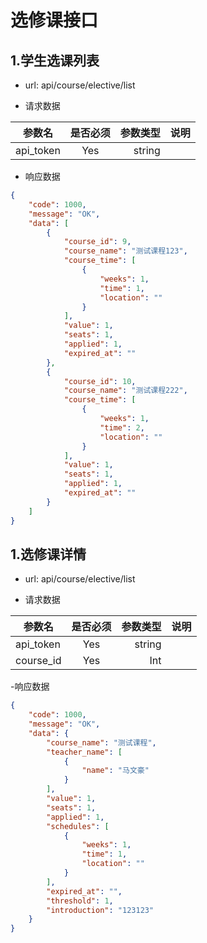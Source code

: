 # 选修课接口

## 1.学生选课列表
-  url: api/course/elective/list

-  请求数据

| 参数名    | 是否必须     | 参数类型 | 说明   |
| --------  | :----------: | -----:   | -----: |
| api_token | Yes          | string   |        |



- 响应数据
``` json
{
    "code": 1000,
    "message": "OK",
    "data": [
        {
            "course_id": 9,
            "course_name": "测试课程123",
            "course_time": [
                {
                    "weeks": 1,
                    "time": 1,
                    "location": ""
                }
            ],
            "value": 1,
            "seats": 1,
            "applied": 1,
            "expired_at": ""
        },
        {
            "course_id": 10,
            "course_name": "测试课程222",
            "course_time": [
                {
                    "weeks": 1,
                    "time": 2,
                    "location": ""
                }
            ],
            "value": 1,
            "seats": 1,
            "applied": 1,
            "expired_at": ""
        }
    ]
}
```

## 1.选修课详情
-  url: api/course/elective/list

-  请求数据

| 参数名    | 是否必须     | 参数类型 | 说明   |
| --------  | :----------: | -----:   | -----: |
| api_token | Yes          | string   |        |
| course_id | Yes          | Int      |        |

-响应数据
```json
{
    "code": 1000,
    "message": "OK",
    "data": {
        "course_name": "测试课程",
        "teacher_name": [
            {
                "name": "马文豪"
            }
        ],
        "value": 1,
        "seats": 1,
        "applied": 1,
        "schedules": [
            {
                "weeks": 1,
                "time": 1,
                "location": ""
            }
        ],
        "expired_at": "",
        "threshold": 1,
        "introduction": "123123"
    }
}
```




